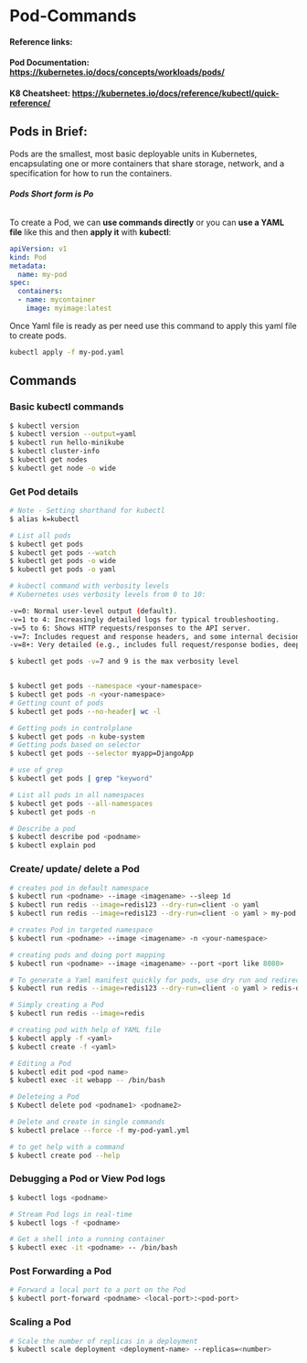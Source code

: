 # Pod-Commands

#### **Reference links:** 
#### Pod Documentation: https://kubernetes.io/docs/concepts/workloads/pods/
#### K8 Cheatsheet: https://kubernetes.io/docs/reference/kubectl/quick-reference/

## **Pods in Brief**: 
Pods are the smallest, most basic deployable units in Kubernetes, encapsulating one or more containers that share storage, network, and a specification for how to run the containers.
###### **Pods Short form is **Po****

To create a Pod, we can **use commands directly** or you can **use a YAML file** like this and then **apply it** with **kubectl**:

```yaml
apiVersion: v1
kind: Pod
metadata:
  name: my-pod
spec:
  containers:
  - name: mycontainer
    image: myimage:latest
```
Once Yaml file is ready as per need use this command to apply this yaml file to create pods.
```bash 
kubectl apply -f my-pod.yaml
```

## Commands
### Basic kubectl commands
```bash
$ kubectl version
$ kubectl version --output=yaml
$ kubectl run hello-minikube
$ kubectl cluster-info
$ kubectl get nodes
$ kubectl get node -o wide
```
### Get Pod details

```bash
# Note - Setting shorthand for kubectl
$ alias k=kubectl

# List all pods
$ kubectl get pods
$ kubectl get pods --watch
$ kubectl get pods -o wide
$ kubectl get pods -o yaml

# kubectl command with verbosity levels 
# Kubernetes uses verbosity levels from 0 to 10:

-v=0: Normal user-level output (default).
-v=1 to 4: Increasingly detailed logs for typical troubleshooting.
-v=5 to 6: Shows HTTP requests/responses to the API server.
-v=7: Includes request and response headers, and some internal decision-making details.
-v=8+: Very detailed (e.g., includes full request/response bodies, deep internal logic).

$ kubectl get pods -v=7 and 9 is the max verbosity level


$ kubectl get pods --namespace <your-namespace>
$ kubectl get pods -n <your-namespace>
# Getting count of pods
$ kubectl get pods --no-header| wc -l

# Getting pods in controlplane
$ kubectl get pods -n kube-system
# Getting pods based on selector 
$ kubectl get pods --selector myapp=DjangoApp

# use of grep
$ kubectl get pods | grep "keyword"

# List all pods in all namespaces
$ kubectl get pods --all-namespaces
$ kubectl get pods -n

# Describe a pod
$ kubectl describe pod <podname>
$ kubectl explain pod
```

### Create/ update/ delete a Pod

```bash
# creates pod in default namespace
$ kubectl run <podname> --image <imagename> --sleep 1d
$ kubectl run redis --image=redis123 --dry-run=client -o yaml
$ kubectl run redis --image=redis123 --dry-run=client -o yaml > my-pod.yml

# creates Pod in targeted namespace
$ kubectl run <podname> --image <imagename> -n <your-namespace>

# creating pods and doing port mapping
$ kubectl run <podname> --image <imagename> --port <port like 8080>

# To generate a Yaml manifest quickly for pods, use dry run and redirection
$ kubectl run redis --image=redis123 --dry-run=client -o yaml > redis-definition.yaml

# Simply creating a Pod
$ kubectl run redis --image=redis

# creating pod with help of YAML file
$ kubectl apply -f <yaml>
$ kubectl create -f <yaml>

# Editing a Pod 
$ kubectl edit pod <pod name> 
$ kubectl exec -it webapp -- /bin/bash

# Deleteing a Pod
$ Kubectl delete pod <podname1> <podname2>

# Delete and create in single commands
$ kubectl prelace --force -f my-pod-yaml.yml

# to get help with a command
$ kubectl create pod --help
```

### Debugging a Pod or View Pod logs
```bash 
$ kubectl logs <podname>

# Stream Pod logs in real-time
$ kubectl logs -f <podname>

# Get a shell into a running container
$ kubectl exec -it <podname> -- /bin/bash
```

### Post Forwarding a Pod
```bash
# Forward a local port to a port on the Pod
$ kubectl port-forward <podname> <local-port>:<pod-port>
```

### Scaling a Pod
``` bash
# Scale the number of replicas in a deployment
$ kubectl scale deployment <deployment-name> --replicas=<number>
```
